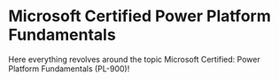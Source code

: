 # Microsoft Certified Power Platform Fundamentals
Here everything revolves around the topic Microsoft Certified: Power Platform Fundamentals (PL-900)!
